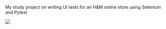 My study project on writing UI tests for an H&M online store using Selenium and Pytest

![](C:/Users/User/Desktop/pytest-c314ee6102852a44185ef3893effc3c4f4cc8e8eef823b83214ecb2d72f4eff8.png)